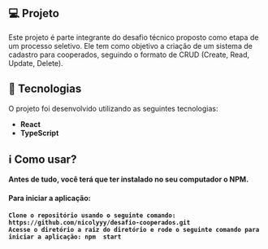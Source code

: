 
                                                                                                   

## 💻 Projeto
Este projeto é parte integrante do desafio técnico proposto como etapa de um processo seletivo. Ele tem como objetivo a criação de um sistema de cadastro para cooperados, seguindo o formato de CRUD (Create, Read, Update, Delete).

## :rocket: Tecnologias
O projeto foi desenvolvido utilizando as seguintes tecnologias:
<ul style="list-style:">
    <strong><li> React </li>
    <li>TypeScript </li>
</ul>

## :information_source: Como usar?
Antes de tudo, você terá que ter instalado no seu computador o NPM.

#### Para iniciar a aplicação:
```
Clone o repositório usando o seguinte comando: https://github.com/nicolyyy/desafio-cooperados.git
Acesse o diretório a raiz do diretório e rode o seguinte comando para iniciar a aplicação: npm  start
```


